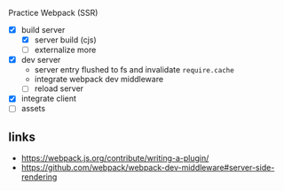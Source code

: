 Practice Webpack (SSR)

- [x] build server
  - [x] server build (cjs)
  - [ ] externalize more
- [x] dev server
  - server entry flushed to fs and invalidate `require.cache`
  - integrate webpack dev middleware
  - [ ] reload server
- [x] integrate client
- [ ] assets

## links

- https://webpack.js.org/contribute/writing-a-plugin/
- https://github.com/webpack/webpack-dev-middleware#server-side-rendering
